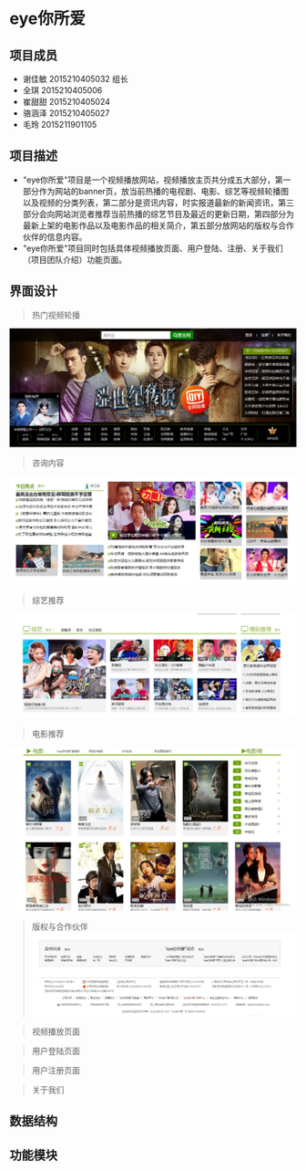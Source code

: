 eye你所爱
=========
项目成员
--------
* 谢佳敏 2015210405032 组长
* 全琪 2015210405006
* 崔甜甜 2015210405024
* 骆涵泽 2015210405027
* 毛玲  2015211901105

项目描述
--------
 * "eye你所爱"项目是一个视频播放网站，视频播放主页共分成五大部分，第一部分作为网站的banner页，放当前热播的电视剧、电影、综艺等视频轮播图以及视频的分类列表，第二部分是资讯内容，时实报道最新的新闻资讯，第三部分会向网站浏览者推荐当前热播的综艺节目及最近的更新日期，第四部分为最新上架的电影作品以及电影作品的相关简介，第五部分放网站的版权与合作伙伴的信息内容。
 * "eye你所爱"项目同时包括具体视频播放页面、用户登陆、注册、关于我们（项目团队介绍）功能页面。


界面设计
--------
>热门视频轮播

![1.1.png](/img/md/1.1.png "1.1.png")

>咨询内容

![1.2.png](/img/md/1.2.png "1.2.png")

>综艺推荐

![1.3.jpg](/img/md/1.3.jpg "1.3.jpg")

>电影推荐

![1.4.jpg](/img/md/1.4.jpg "1.4.jpg")

>版权与合作伙伴
![1.5.jpg](/img/md/1.5.jpg "1.5.jpg")

>视频播放页面
>>

>用户登陆页面
>>

>用户注册页面
>>

>关于我们
>>

数据结构
--------

功能模块
--------


